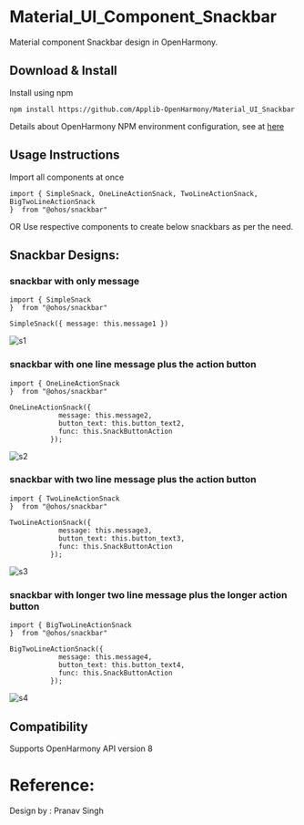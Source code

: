 # Material_UI_Component_Snackbar

Material component Snackbar design in OpenHarmony.

## Download & Install

Install using npm

```npm install https://github.com/Applib-OpenHarmony/Material_UI_Snackbar```

Details about OpenHarmony NPM environment configuration, see at [here](https://gitee.com/openharmony-tpc/docs/blob/master/OpenHarmony_npm_usage.md)

## Usage Instructions

Import all components at once

```ets
import { SimpleSnack, OneLineActionSnack, TwoLineActionSnack, BigTwoLineActionSnack
}  from "@ohos/snackbar"
```

OR Use respective components to create below snackbars as per the need.

## Snackbar Designs: 

### snackbar with only message
```ets
import { SimpleSnack
}  from "@ohos/snackbar"
```
```ets
SimpleSnack({ message: this.message1 })
```
![s1](https://user-images.githubusercontent.com/84433855/173008655-0f4d33ec-dcf0-4e1c-a9a7-7b48fa0006a2.png)

### snackbar with one line message plus the action button
```ets
import { OneLineActionSnack
}  from "@ohos/snackbar"
```
```ets
OneLineActionSnack({
            message: this.message2,
            button_text: this.button_text2,
            func: this.SnackButtonAction
          });
```
![s2](https://user-images.githubusercontent.com/84433855/173008731-c6df6d51-66cc-4cf0-bc86-57e0b2b60c62.png)

### snackbar with two line message plus the action button
```ets
import { TwoLineActionSnack
}  from "@ohos/snackbar"
```
```ets
TwoLineActionSnack({
            message: this.message3,
            button_text: this.button_text3,
            func: this.SnackButtonAction
          });
```
![s3](https://user-images.githubusercontent.com/84433855/173008773-43338d25-e5fb-43c0-8405-704fec24db57.png)

### snackbar with longer two line message plus the longer action button
```ets
import { BigTwoLineActionSnack
}  from "@ohos/snackbar"
```
```ets
BigTwoLineActionSnack({
            message: this.message4,
            button_text: this.button_text4,
            func: this.SnackButtonAction
          });
```         
![s4](https://user-images.githubusercontent.com/84433855/173008958-96d9c4b5-893c-4213-9143-83e11898741e.png)

## Compatibility
Supports OpenHarmony API version 8

# Reference:

Design by : Pranav Singh
